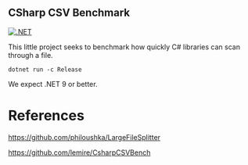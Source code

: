 ## CSharp CSV Benchmark

[![.NET](https://github.com/lemire/CsharpCSVBench/actions/workflows/dotnet.yml/badge.svg)](https://github.com/lemire/CsharpCSVBench/actions/workflows/dotnet.yml)

This little project seeks to benchmark how quickly C# libraries can scan through
a file.

```
dotnet run -c Release
```

We expect .NET 9 or better.

# References

https://github.com/philoushka/LargeFileSplitter

https://github.com/lemire/CsharpCSVBench
